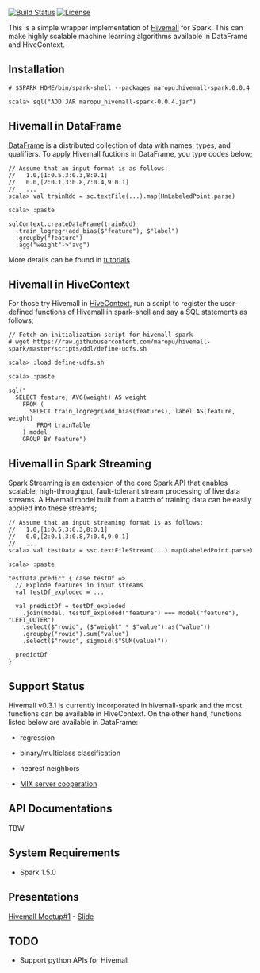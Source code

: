 [![Build Status](https://travis-ci.org/maropu/hivemall-spark.svg?branch=master)](https://travis-ci.org/maropu/hivemall-spark)
[![License](http://img.shields.io/:license-Apache_v2-blue.svg)](https://github.com/maropu/hivemall-spark/blob/master/LICENSE)

This is a simple wrapper implementation of [Hivemall](https://github.com/myui/hivemall/) for Spark.
This can make highly scalable machine learning algorithms available in DataFrame and HiveContext.

Installation
--------------------

```
# $SPARK_HOME/bin/spark-shell --packages maropu:hivemall-spark:0.0.4

scala> sql("ADD JAR maropu_hivemall-spark-0.0.4.jar")
```

Hivemall in DataFrame
--------------------
[DataFrame](https://spark.apache.org/docs/latest/sql-programming-guide.html#dataframes) is a distributed collection
of data with names, types, and qualifiers.
To apply Hivemall fuctions in DataFrame, you type codes below;

```
// Assume that an input format is as follows:
//   1.0,[1:0.5,3:0.3,8:0.1]
//   0.0,[2:0.1,3:0.8,7:0.4,9:0.1]
//   ...
scala> val trainRdd = sc.textFile(...).map(HmLabeledPoint.parse)

scala> :paste

sqlContext.createDataFrame(trainRdd)
  .train_logregr(add_bias($"feature"), $"label")
  .groupby("feature")
  .agg("weight"->"avg")
```

More details can be found in [tutorials](./tutorials).

Hivemall in HiveContext
--------------------
For those try Hivemall in [HiveContext](https://spark.apache.org/docs/latest/sql-programming-guide.html#hive-tables),
run a script to register the user-defined functions of Hivemall in spark-shell and
say a SQL statements as follows;

```
// Fetch an initialization script for hivemall-spark
# wget https://raw.githubusercontent.com/maropu/hivemall-spark/master/scripts/ddl/define-udfs.sh

scala> :load define-udfs.sh

scala> :paste

sql("
  SELECT feature, AVG(weight) AS weight
    FROM (
      SELECT train_logregr(add_bias(features), label AS(feature, weight)
        FROM trainTable
    ) model
    GROUP BY feature")
```

Hivemall in Spark Streaming
--------------------
Spark Streaming is an extension of the core Spark API that enables scalable,
high-throughput, fault-tolerant stream processing of live data streams.
A Hivemall model built from a batch of training data can be easily
applied into these streams;

```
// Assume that an input streaming format is as follows:
//   1.0,[1:0.5,3:0.3,8:0.1]
//   0.0,[2:0.1,3:0.8,7:0.4,9:0.1]
//   ...
scala> val testData = ssc.textFileStream(...).map(LabeledPoint.parse)

scala> :paste

testData.predict { case testDf =>
  // Explode features in input streams
  val testDf_exploded = ...

  val predictDf = testDf_exploded
    .join(model, testDf_exploded("feature") === model("feature"), "LEFT_OUTER")
    .select($"rowid", ($"weight" * $"value").as("value"))
    .groupby("rowid").sum("value")
    .select($"rowid", sigmoid($"SUM(value)"))

  predictDf
}

```

Support Status
--------------------
Hivemall v0.3.1 is currently incorporated in hivemall-spark and the most functions can be available in HiveContext.
On the other hand, functions listed below are available in DataFrame:

* regression

* binary/multiclass classification

* nearest neighbors

* [MIX server cooperation](./tutorials/mixserv.md)

API Documentations
--------------------
TBW

System Requirements
--------------------

* Spark 1.5.0

Presentations
------------
[Hivemall Meetup#1](http://eventdots.jp/event/458208) - [Slide](http://www.slideshare.net/maropu0804/20150512-hivemall-meetup1)

TODO
--------------------

* Support python APIs for Hivemall
